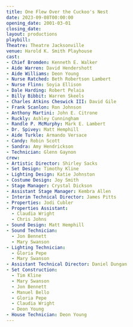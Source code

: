 ```yaml
---
title: One Flew Over the Cuckoo's Nest
date: 2023-09-08T00:00:00
opening_date: 2001-03-01
closing_date:
layout: productions
playbill:
Theatre: Theatre Jacksonville
venue: Harold K. Smith Playhouse
cast:
- Chief Bromden: Kenneth E. Walker
- Aide Warren: David Hendershott
- Aide Williams: Deon Young
- Nurse Ratched: Beth Robertson Lambert
- Nurse Flinn: Soyia Ellison
- Dale Harding: Robert Pelaia
- Billy Bibbit: Warren Skeels
- Charles Atkins Cheswick III: David Gile
- Frank Scanlon: Ron Johnson
- Anthony Martini: John E. Citrone
- Ruckly: Ashley Cunningham
- Randle P. McMurphy: Mark E. Lambert
- Dr. Spivey: Matt Hemphill
- Aide Turkle: Armando Versace
- Candy: Robin Scott
- Sandra: Amy Hendrickson
- Technician: Glenn Gaynon
crew:
- Artistic Director: Shirley Sacks
- Set Design: Timothy Kline
- Lighting Design: Katie Johnston
- Costume Design: Joy Smith
- Stage Manager: Crystal Dickson
- Assistant Stage Manager: Kembra Allen
- Interim Technical Director: James Pitts
- Properties: Jodi Cubler
- Properties Assistant:
  - Claudia Wright
  - Chris Johns
- Sound Design: Matt Hemphill
- Sound Technician:
  - Jon Bennett
  - Mary Swanson
- Lighting Technician:
  - Gloria Pepe
  - Mary Swanson
- Assistant Technical Director: Daniel Dungan
- Set Construction:
  - Tim Kline
  - Mary Swanson
  - Jon Bennett
  - Manuel Bello
  - Gloria Pepe
  - Claudia Wright
  - Deon Young
- House Technician: Deon Young
---
```

